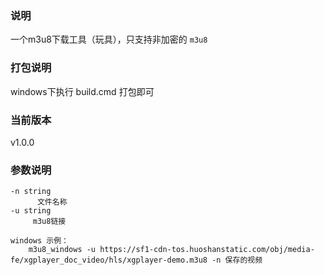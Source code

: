 ### 说明

一个m3u8下载工具（玩具），只支持非加密的 `m3u8`

### 打包说明

windows下执行 build.cmd 打包即可

### 当前版本

v1.0.0

### 参数说明

```
-n string
      文件名称
-u string
     m3u8链接
     
windows 示例：
    m3u8_windows -u https://sf1-cdn-tos.huoshanstatic.com/obj/media-fe/xgplayer_doc_video/hls/xgplayer-demo.m3u8 -n 保存的视频
```